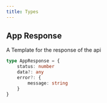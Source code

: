```yaml
---
title: Types
---
```


## App Response 
A Template for the response of the api
```ts
type AppResponse = {
    status: number
    data?: any
    error?: {
        message: string
    }
}
```